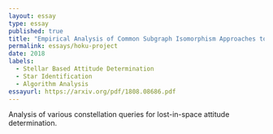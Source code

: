 ```yaml
---
layout: essay
type: essay
published: true
title: "Empirical Analysis of Common Subgraph Isomorphism Approaches to the Lost-in-Space Star Identification Problem" 
permalink: essays/hoku-project
date: 2018
labels:
  - Stellar Based Attitude Determination
  - Star Identification
  - Algorithm Analysis
essayurl: https://arxiv.org/pdf/1808.08686.pdf 
---
```

Analysis of various constellation queries for lost-in-space attitude determination.

